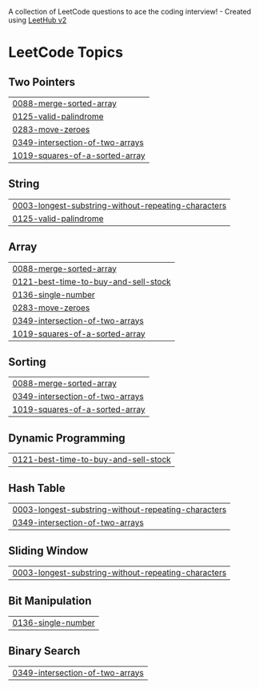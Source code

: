 A collection of LeetCode questions to ace the coding interview! - Created using [LeetHub v2](https://github.com/arunbhardwaj/LeetHub-2.0)
<!---LeetCode Topics Start-->
# LeetCode Topics
## Two Pointers
|  |
| ------- |
| [0088-merge-sorted-array](https://github.com/selam1630/leetcode/tree/master/0088-merge-sorted-array) |
| [0125-valid-palindrome](https://github.com/selam1630/leetcode/tree/master/0125-valid-palindrome) |
| [0283-move-zeroes](https://github.com/selam1630/leetcode/tree/master/0283-move-zeroes) |
| [0349-intersection-of-two-arrays](https://github.com/selam1630/leetcode/tree/master/0349-intersection-of-two-arrays) |
| [1019-squares-of-a-sorted-array](https://github.com/selam1630/leetcode/tree/master/1019-squares-of-a-sorted-array) |
## String
|  |
| ------- |
| [0003-longest-substring-without-repeating-characters](https://github.com/selam1630/leetcode/tree/master/0003-longest-substring-without-repeating-characters) |
| [0125-valid-palindrome](https://github.com/selam1630/leetcode/tree/master/0125-valid-palindrome) |
## Array
|  |
| ------- |
| [0088-merge-sorted-array](https://github.com/selam1630/leetcode/tree/master/0088-merge-sorted-array) |
| [0121-best-time-to-buy-and-sell-stock](https://github.com/selam1630/leetcode/tree/master/0121-best-time-to-buy-and-sell-stock) |
| [0136-single-number](https://github.com/selam1630/leetcode/tree/master/0136-single-number) |
| [0283-move-zeroes](https://github.com/selam1630/leetcode/tree/master/0283-move-zeroes) |
| [0349-intersection-of-two-arrays](https://github.com/selam1630/leetcode/tree/master/0349-intersection-of-two-arrays) |
| [1019-squares-of-a-sorted-array](https://github.com/selam1630/leetcode/tree/master/1019-squares-of-a-sorted-array) |
## Sorting
|  |
| ------- |
| [0088-merge-sorted-array](https://github.com/selam1630/leetcode/tree/master/0088-merge-sorted-array) |
| [0349-intersection-of-two-arrays](https://github.com/selam1630/leetcode/tree/master/0349-intersection-of-two-arrays) |
| [1019-squares-of-a-sorted-array](https://github.com/selam1630/leetcode/tree/master/1019-squares-of-a-sorted-array) |
## Dynamic Programming
|  |
| ------- |
| [0121-best-time-to-buy-and-sell-stock](https://github.com/selam1630/leetcode/tree/master/0121-best-time-to-buy-and-sell-stock) |
## Hash Table
|  |
| ------- |
| [0003-longest-substring-without-repeating-characters](https://github.com/selam1630/leetcode/tree/master/0003-longest-substring-without-repeating-characters) |
| [0349-intersection-of-two-arrays](https://github.com/selam1630/leetcode/tree/master/0349-intersection-of-two-arrays) |
## Sliding Window
|  |
| ------- |
| [0003-longest-substring-without-repeating-characters](https://github.com/selam1630/leetcode/tree/master/0003-longest-substring-without-repeating-characters) |
## Bit Manipulation
|  |
| ------- |
| [0136-single-number](https://github.com/selam1630/leetcode/tree/master/0136-single-number) |
## Binary Search
|  |
| ------- |
| [0349-intersection-of-two-arrays](https://github.com/selam1630/leetcode/tree/master/0349-intersection-of-two-arrays) |
<!---LeetCode Topics End-->